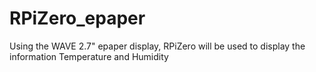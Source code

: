 # RPiZero_epaper

Using the WAVE 2.7" epaper display, RPiZero will be used to display the information Temperature and Humidity
